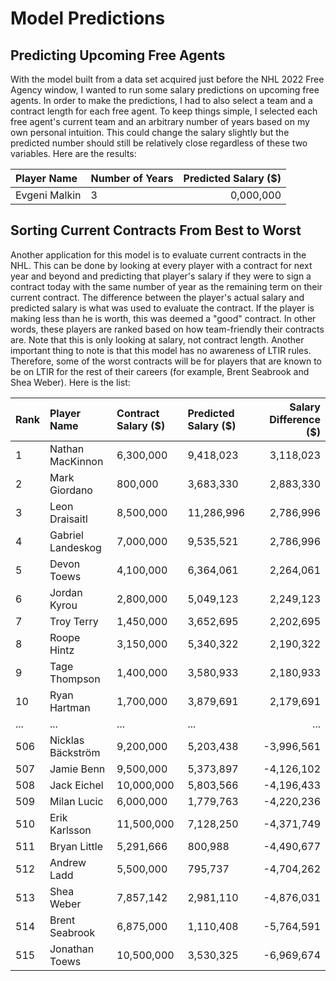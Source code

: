# Model Predictions

## Predicting Upcoming Free Agents
With the model built from a data set acquired just before the NHL 2022 Free Agency window, I wanted to run some salary predictions on upcoming free agents.
In order to make the predictions, I had to also select a team and a contract length for each free agent. To keep things simple, I selected each free agent's current
team and an arbitrary number of years based on my own personal intuition. This could change the salary slightly but the predicted number should still be relatively close
regardless of these two variables. Here are the results: 

| Player Name        | Number of Years | Predicted Salary (\$)|
| :----------------- | :-------------- | -------------------: |
| Evgeni Malkin      |               3 |            0,000,000 |



## Sorting Current Contracts From Best to Worst
Another application for this model is to evaluate current contracts in the NHL. This can be done by looking at every player with a contract for next year and beyond and
predicting that player's salary if they were to sign a contract today with the same number of year as the remaining term on their current contract. The difference between 
the player's actual salary and predicted salary is what was used to evaluate the contract. If the player is making less than he is worth, this was deemed a "good" contract. 
In other words, these players are ranked based on how team-friendly their contracts are. Note that this is only looking at salary, not contract length. Another important thing
to note is that this model has no awareness of LTIR rules. Therefore, some of the worst contracts will be for players that are known to be on LTIR for the rest of their careers
(for example, Brent Seabrook and Shea Weber). Here is the list: 

| Rank | Player Name        | Contract Salary (\$) | Predicted Salary (\$)| Salary Difference (\$)|
| :--- | :----------------- | :------------------- | :------------------- |---------------------: |
|    1 | Nathan MacKinnon   |            6,300,000 |            9,418,023 |             3,118,023 | 
|    2 | Mark Giordano      |              800,000 |            3,683,330 |             2,883,330 | 
|    3 | Leon Draisaitl     |            8,500,000 |           11,286,996 |             2,786,996 | 
|    4 | Gabriel Landeskog  |            7,000,000 |            9,535,521 |             2,786,996 | 
|    5 | Devon Toews        |            4,100,000 |            6,364,061 |             2,264,061 | 
|    6 | Jordan Kyrou       |            2,800,000 |            5,049,123 |             2,249,123 | 
|    7 | Troy Terry         |            1,450,000 |            3,652,695 |             2,202,695 |
|    8 | Roope Hintz        |            3,150,000 |            5,340,322 |             2,190,322 | 
|    9 | Tage Thompson      |            1,400,000 |            3,580,933 |             2,180,933 |
|   10 | Ryan Hartman       |            1,700,000 |            3,879,691 |             2,179,691 |
|  ... | ...                |            ...       |            ...       |             ...       |
|  506 | Nicklas Bäckström  |            9,200,000 |            5,203,438 |            -3,996,561 | 
|  507 | Jamie Benn         |            9,500,000 |            5,373,897 |            -4,126,102 | 
|  508 | Jack Eichel        |           10,000,000 |            5,803,566 |            -4,196,433 | 
|  509 | Milan Lucic        |            6,000,000 |            1,779,763 |            -4,220,236 | 
|  510 | Erik Karlsson      |           11,500,000 |            7,128,250 |            -4,371,749 | 
|  511 | Bryan Little       |            5,291,666 |              800,988 |            -4,490,677 | 
|  512 | Andrew Ladd        |            5,500,000 |              795,737 |            -4,704,262 |
|  513 | Shea Weber         |            7,857,142 |            2,981,110 |            -4,876,031 | 
|  514 | Brent Seabrook     |            6,875,000 |            1,110,408 |            -5,764,591 |
|  515 | Jonathan Toews     |           10,500,000 |            3,530,325 |            -6,969,674 |

